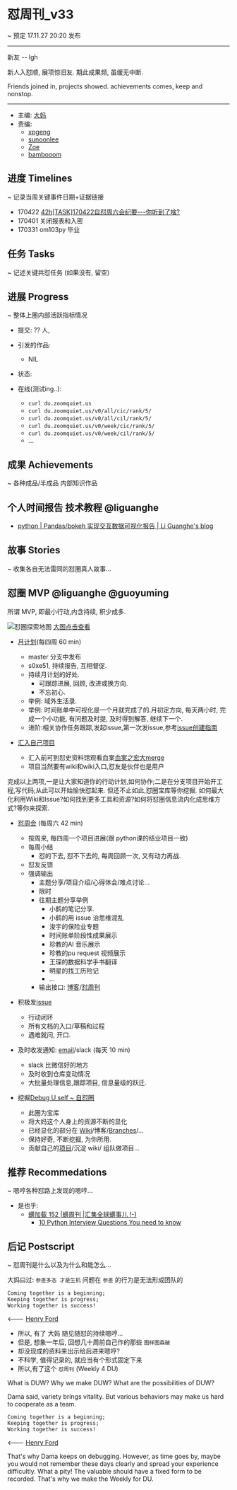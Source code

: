 # 怼周刊_v33
~ 预定 17.11.27 20:20 发布

-----------------------------------------
新友
   -- lgh

新人入怼顺, 展项惊旧友.
期此成果频, 虽缓无中断.

Friends joined in, projects showed.
achievements comes, keep and nonstop.

-----------------------------------------

- 主编: [大妈](http://du.zoomquiet.io/2014-02/ac0-zq/)
- 责编:
    + [xpgeng](http://du.zoomquiet.io/2017-04/about-xpgeng/)
    + [sunoonlee](http://du.zoomquiet.io/2017-04/about-sunoonlee/)
    + [Zoe](http://du.zoomquiet.io/2017-04/about-zoe/)
    + [bambooom](http://du.zoomquiet.io/2017-04/about-bambooom/)

## 进度 Timelines
~ 记录当周关键事件日期+证据链接

- 170422 [42h[TASK]170422自怼周六会纪要---你听到了啥?](https://github.com/DebugUself/du4proto/issues/72)
- 170401 关闭报表和入密
- 170331 om103py 毕业

## 任务 Tasks
~ 记述关键共怼任务 (如果没有, 留空)




## 进展 Progress
~ 整体上圈内部活跃指标情况

- 提交: ?? 人,
- 引发的作品:
	+ NIL
- 状态:


- 在线(测试ing..):
    + `curl du.zoomquiet.us`
    + `curl du.zoomquiet.us/v0/all/cic/rank/5/`
    + `curl du.zoomquiet.us/v0/all/cil/rank/5/`
    + `curl du.zoomquiet.us/v0/week/cic/rank/5/`
    + `curl du.zoomquiet.us/v0/week/cil/rank/5/`
    + ...


## 成果 Achievements
~ 各种成品/半成品 内部知识作品
## 个人时间报告 技术教程 @liguanghe
- [python | Pandas/bokeh 实现交互数据可视化报告 | Li Guanghe's blog](https://liguanghe.github.io/2017/11/21/PythonSumType/)

## 故事 Stories
~ 收集各自无法雷同的怼圈真人故事...

## 怼圈 MVP @liguanghe @guoyuming

所谓 MVP, 即最小行动,内含持续, 积少成多. 

![怼圈探索地图](https://ws4.sinaimg.cn/large/006tKfTcgy1flse2nl7slj30zo0ay40t.jpg)
[大图点击查看](https://ws4.sinaimg.cn/large/006tKfTcgy1flse2nl7slj30zo0ay40t.jpg)
- [月计划](https://github.com/DebugUself/du4proto)(每四周 60 min)
    - master 分支中发布
    - s0xe51, 持续报告, 互相督促. 
    - 持续月计划的好处. 
        - 可跟踪进展, 回顾, 改进或换方向.
        - 不忘初心.  
    - 举例: 域外生活录.
    - 举例: 时间账单中可视化是一个月就完成了的.月初定方向, 每天两小时, 完成一个小功能, 有问题及时提, 及时得到解答, 继续下一个. 
    - 进阶:相关协作任务跟踪,发起Issue,第一次发issue,参考[issue创建指南](https://github.com/DebugUself/du4proto/wiki/HbUsageIssue)

- [汇入自己项目](https://github.com/DebugUself/du4proto/wiki/HbUsageGithubBranch)
    - 汇入前可到怼史资料馆观看血案[血案之宏大merge](https://github.com/DebugUself/du4proto/issues/191)
    - 项目当然要有wiki和wiki入口,怼友是伙伴也是用户

完成以上两项,一是让大家知道你的行动计划,如何协作;二是在分支项目开始开工程,写代码;从此可以开始愉快怼起来. 但还不止如此,怼圈宝库等你挖掘. 如何最大化利用Wiki和Issue?如何找到更多工具和资源?如何将怼圈信息流内化成思维方式?等你来探索. 

- [怼周会](https://github.com/DebugUself/du4proto/wiki/DUMeeting) (每周六 42 min)
    - 按周来, 每四周一个项目进展(跟 python课的结业项目一致)
    - 每周小结
        - 怼的下去, 怼不下去的, 每周回顾一次, 又有动力再战. 
    - 怼友反馈
    - 强调输出
        - 主题分享/项目介绍/心得体会/难点讨论...
        - 限时
        - 往期主题分享举例
            - 小鹤的笔记分享. 
            - 小鹤的用 issue 治思维混乱
            - 浚宇的保险业专题
            - 时间账单阶段性成果展示
            - 珍教的AI 音乐展示
            - 珍教的pu request 视频展示
            - 王琛的数据科学手书翻译
            - 明星的找工历险记
            - ...
        - 输出接口: [博客](https://github.com/DebugUself/debuguself.github.io/tree/master/_posts)/[怼周刊](https://github.com/DebugUself/du4proto/wiki/DUWeekly)

- 积极发[issue](https://github.com/DebugUself/du4proto/wiki/HbUsageIssue) 
    - 行动闭环
    - 所有文档的入口/草稿和过程
    - 遇难就问, 开口. 

- 及时收发通知: [email](https://github.com/DebugUself/du4proto/wiki/HbGmail4maillist)/slack (每天 10 min)
    - slack 比微信好的地方
    - 及时收到仓库变动情况
    - 大批量处理信息,跟踪项目, 信息量级的跃迁. 

- 挖掘[Debug U self ~ 自怼圈](https://github.com/DebugUself)
    - 此圈为宝库
    - 将大妈这个人身上的资源不断的显化
    - 已经显化的部分在 [Wiki](https://github.com/DebugUself/du4proto/wiki)/博客/[Branches](https://github.com/DebugUself/du4proto/branches)/... 
    - 保持好奇, 不断挖掘, 为你所用. 
    - 贡献自己的[项目](https://github.com/DebugUself/du4proto/wiki/DUAch)/沉淀 wiki/ 组队做项目...



## 推荐 Recommedations
~ 嗯哼各种怼路上发现的嗯哼...

- 是也乎:
    + [蠎加载 152 |蠎周刊 |汇集全球蠎事儿 !-)](http://weekly.pychina.org/importpython/importpython-152.html)
        * [10 Python Interview Questions You need to know](http://devarea.com/10-python-interview-questions-you-need-to-know/)


## 后记 Postscript
~ 怼周刊是什么以及为什么和能怎么...

大妈曰过: `参差多态 才是生机`
问题在 `参差` 的行为是无法形成团队的

	Coming together is a beginning; 
	Keeping together is progress; 
	Working together is success!

<--- [Henry Ford](https://www.brainyquote.com/quotes/quotes/h/henryford121997.html)

- 所以, 有了 大妈 随见随怼的持续嗯哼...
- 但是, 想象一年后, 回想几十周前自己作的那些 `图样图森破` 
- 却没现成的资料来出示给后进来嗯哼?
- 不科学, 值得记录的, 就应当有个形式固定下来
- 所以,有了这个 `怼周刊` (Weekly 4 DU)

What is DUW?
Why we make DUW?
What are the possibilities of DUW?

Dama said, variety brings vitality.
But various behaviors may make us hard to cooperate as a team.

	Coming together is a beginning; 
	Keeping together is progress; 
	Working together is success!

<--- [Henry Ford](https://www.brainyquote.com/quotes/quotes/h/henryford121997.html)

That's why Dama keeps on debugging.
However, as time goes by, maybe you would not remember these days clearly and spread your experience difficultly.
What a pity!
The valuable should have a fixed form to be recorded.
That's why we make the Weekly for DU.



